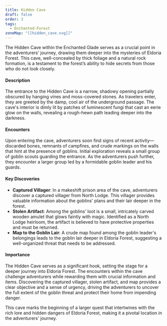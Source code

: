 ```yaml
---
title: Hidden Cave
draft: false
order: 3
tags:
  - Enchanted-Forest
zoneMap: "[[hidden_cave.svg]]"
---
```

The Hidden Cave within the Enchanted Glade serves as a crucial point in the adventurers' journey, drawing them deeper into the mysteries of Eldoria Forest. This cave, well-concealed by thick foliage and a natural rock formation, is a testament to the forest’s ability to hide secrets from those who do not look closely.

#### Description

The entrance to the Hidden Cave is a narrow, shadowy opening partially obscured by hanging vines and moss-covered stones. As travelers enter, they are greeted by the damp, cool air of the underground passage. The cave's interior is dimly lit by patches of luminescent fungi that cast an eerie glow on the walls, revealing a rough-hewn path leading deeper into the darkness.

#### Encounters

Upon entering the cave, adventurers soon find signs of recent activity—discarded bones, remnants of campfires, and crude markings on the walls that hint at the presence of goblins. Initial exploration reveals a small group of goblin scouts guarding the entrance. As the adventurers push further, they encounter a larger group led by a formidable goblin leader and his guards.

#### Key Discoveries

- **Captured Villager**: In a makeshift prison area of the cave, adventurers discover a captured villager from North Lodge. This villager provides valuable information about the goblins' plans and their lair deeper in the forest.
- **Stolen Artifact**: Among the goblins' loot is a small, intricately carved wooden amulet that glows faintly with magic. Identified as a North Lodge heirloom, the artifact is believed to have protective properties and must be returned.
- **Map to the Goblin Lair**: A crude map found among the goblin leader's belongings leads to the goblin lair deeper in Eldoria Forest, suggesting a well-organized threat that needs to be addressed.

#### Importance

The Hidden Cave serves as a significant hook, setting the stage for a deeper journey into Eldoria Forest. The encounters within the cave challenge adventurers while rewarding them with crucial information and items. Discovering the captured villager, stolen artifact, and map provides a clear objective and a sense of urgency, driving the adventurers to uncover the full extent of the goblin threat and protect their home from impending danger.

This cave marks the beginning of a larger quest that intertwines with the rich lore and hidden dangers of Eldoria Forest, making it a pivotal location in the adventurers' journey.
